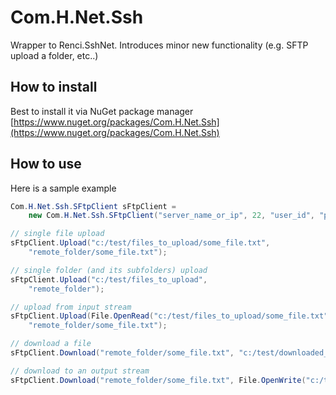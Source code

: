 # Com.H.Net.Ssh
Wrapper to Renci.SshNet. Introduces minor new functionality (e.g. SFTP upload a folder, etc..)

## How to install
Best to install it via NuGet package manager [https://www.nuget.org/packages/Com.H.Net.Ssh](https://www.nuget.org/packages/Com.H.Net.Ssh)

## How to use
Here is a sample example
```c#
Com.H.Net.Ssh.SFtpClient sFtpClient = 
    new Com.H.Net.Ssh.SFtpClient("server_name_or_ip", 22, "user_id", "pwd");

// single file upload
sFtpClient.Upload("c:/test/files_to_upload/some_file.txt", 
    "remote_folder/some_file.txt");

// single folder (and its subfolders) upload
sFtpClient.Upload("c:/test/files_to_upload",
    "remote_folder");

// upload from input stream
sFtpClient.Upload(File.OpenRead("c:/test/files_to_upload/some_file.txt"),
    "remote_folder/some_file.txt");

// download a file
sFtpClient.Download("remote_folder/some_file.txt", "c:/test/downloaded_files/somefile.txt");

// download to an output stream
sFtpClient.Download("remote_folder/some_file.txt", File.OpenWrite("c:/test/downloaded_files/somefile.txt"));
```


